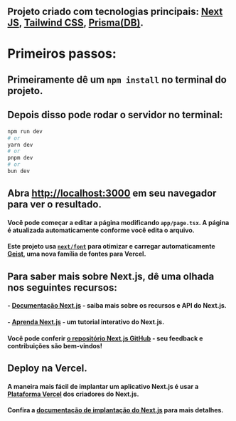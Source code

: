 ## Projeto criado com tecnologias principais: [Next JS](https://nextjs.org), [Tailwind CSS](https://tailwindcss.com/), [Prisma(DB)](https://www.prisma.io/).

# Primeiros passos:

## Primeiramente dê um `npm install` no terminal do projeto.

## Depois disso pode rodar o servidor no terminal:

```bash
npm run dev
# or
yarn dev
# or
pnpm dev
# or
bun dev
```

## Abra [http://localhost:3000](http://localhost:3000) em seu navegador para ver o resultado.

#### Você pode começar a editar a página modificando `app/page.tsx`. A página é atualizada automaticamente conforme você edita o arquivo.

#### Este projeto usa [`next/font`](https://nextjs.org/docs/app/building-your-application/optimizing/fonts) para otimizar e carregar automaticamente [Geist](https://vercel.com/font), uma nova família de fontes para Vercel.

## Para saber mais sobre Next.js, dê uma olhada nos seguintes recursos:

#### - [Documentação Next.js](https://nextjs.org/docs) - saiba mais sobre os recursos e API do Next.js.

#### - [Aprenda Next.js](https://nextjs.org/learn) - um tutorial interativo do Next.js.

#### Você pode conferir [o repositório Next.js GitHub](https://github.com/vercel/next.js) - seu feedback e contribuições são bem-vindos!

## Deploy na Vercel.

#### A maneira mais fácil de implantar um aplicativo Next.js é usar a [Plataforma Vercel](https://vercel.com/new?utm_medium=default-template&filter=next.js&utm_source=create-next-app&utm_campaign=create-next-app-readme) dos criadores do Next.js.

#### Confira a [documentação de implantação do Next.js](https://nextjs.org/docs/app/building-your-application/deploying) para mais detalhes.
